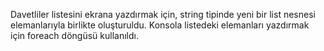 Davetliler listesini ekrana yazdırmak için, string tipinde yeni bir list nesnesi elemanlarıyla birlikte oluşturuldu. Konsola listedeki elemanları yazdırmak için foreach döngüsü kullanıldı. 
